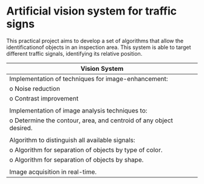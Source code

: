 # Artificial vision system for traffic signs

This practical project aims to develop a set of algorithms that allow the identificationof objects in an inspection area. This system is able to target different traffic signals, identifying its relative position. 

| Vision System                                                                    |
|----------------------------------------------------------------------------------|
| Implementation of techniques for image-enhancement:                              |
|     o  Noise reduction                                                           |
|     o  Contrast improvement                                                      |
|                                                                                  |
| Implementation of image analysis techniques to:                                  |
|     o  Determine the contour, area, and centroid of any object desired.          |              
|                                                                                  |
| Algorithm to distinguish all available signals:                                  |
|     o  Algorithm for separation of objects by type of color.                     |
|     o  Algorithm for separation of objects by shape.                             |
|                                                                                  |
| Image acquisition in real-time.                                                  |

